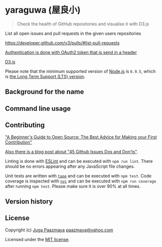 # yaraguwa (屋良小)

> Check the health of GitHub repositories and visualise it with D3.js

List all open issues and pull requests in the given users repositories

https://developer.github.com/v3/pulls/#list-pull-requests


[Authentication is done with OAuth2 token that is send in a header](https://developer.github.com/v3/#authentication)

[D3.js](https://d3js.org/)

Please note that the minimum supported version of [Node.js](https://nodejs.org/en/) is `6.9.5`, which is [the Long Term Support (LTS) version](https://github.com/nodejs/LTS#lts-schedule1).

## Background for the name

## Command line usage

## Contributing

["A Beginner's Guide to Open Source: The Best Advice for Making your First Contribution"](http://hf.heidilabs.com/blog/a-beginners-guide-to-open-source-making-your-first-contribution)

[Also there is a blog post about "45 Github Issues Dos and Don’ts"](https://davidwalsh.name/45-github-issues-dos-donts).

Linting is done with [ESLint](http://eslint.org) and can be executed with `npm run lint`.
There should be no errors appearing after any JavaScript file changes.

Unit tests are written with [`tape`](https://github.com/substack/tape) and can be executed with `npm test`.
Code coverage is inspected with [`nyc`](https://github.com/istanbuljs/nyc) and
can be executed with `npm run coverage` after running `npm test`.
Please make sure it is over 90% at all times.

## Version history

## License

Copyright (c) [Juga Paazmaya](https://paazmaya.fi) <paazmaya@yahoo.com>

Licensed under the [MIT license](LICENSE).
